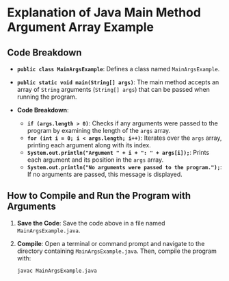 # Explanation of Java Main Method Argument Array Example

## Code Breakdown

- **`public class MainArgsExample`**: Defines a class named `MainArgsExample`.

- **`public static void main(String[] args)`**: The main method accepts an array of `String` arguments (`String[] args`) that can be passed when running the program.

- **Code Breakdown**:
  - **`if (args.length > 0)`**: Checks if any arguments were passed to the program by examining the length of the `args` array.
  - **`for (int i = 0; i < args.length; i++)`**: Iterates over the `args` array, printing each argument along with its index.
  - **`System.out.println("Argument " + i + ": " + args[i]);`**: Prints each argument and its position in the `args` array.
  - **`System.out.println("No arguments were passed to the program.");`**: If no arguments are passed, this message is displayed.

## How to Compile and Run the Program with Arguments

1. **Save the Code**: Save the code above in a file named `MainArgsExample.java`.

2. **Compile**: Open a terminal or command prompt and navigate to the directory containing `MainArgsExample.java`. Then, compile the program with:
   ```bash
   javac MainArgsExample.java
    ```